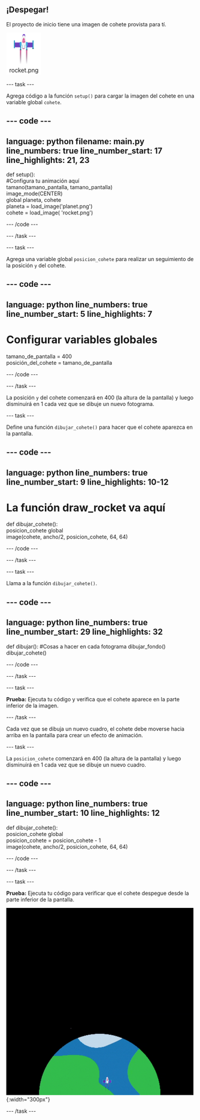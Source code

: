 ## ¡Despegar!

El proyecto de inicio tiene una imagen de cohete provista para tí.

![Imagen del cohete en la galería de imágenes del editor de código.](images/rocket_image.png)

--- task ---

Agrega código a la función `setup()` para cargar la imagen del cohete en una variable global `cohete`.

<div class="c-project-code">

--- code ---
---
language: python filename: main.py line_numbers: true line_number_start: 17
line_highlights: 21, 23
---

def setup():   
#Configura tu animación aquí   
tamano(tamano_pantalla, tamano_pantalla)   
image_mode(CENTER)   
global planeta, cohete   
planeta = load_image('planet.png')    
cohete = load_image( 'rocket.png')

--- /code ---

--- /task ---

--- task ---

Agrega una variable global `posicion_cohete` para realizar un seguimiento de la posición `y` del cohete.

--- code ---
---
language: python line_numbers: true line_number_start: 5
line_highlights: 7
---

# Configurar variables globales
tamano_de_pantalla = 400    
posición_del_cohete = tamano_de_pantalla

--- /code ---

--- /task ---


La posición `y` del cohete comenzará en 400 (la altura de la pantalla) y luego disminuirá en 1 cada vez que se dibuje un nuevo fotograma.

--- task ---

Define una función `dibujar_cohete()` para hacer que el cohete aparezca en la pantalla.

--- code ---
---
language: python line_numbers: true line_number_start: 9
line_highlights: 10-12
---

# La función draw_rocket va aquí
def dibujar_cohete():   
posicion_cohete global      
image(cohete, ancho/2, posicion_cohete, 64, 64)


--- /code ---

--- /task ---

--- task ---

Llama a la función `dibujar_cohete()`.

--- code ---
---
language: python line_numbers: true line_number_start: 29
line_highlights: 32
---

def dibujar(): #Cosas a hacer en cada fotograma dibujar_fondo() dibujar_cohete()


--- /code ---

--- /task ---

--- task ---

**Prueba:** Ejecuta tu código y verifica que el cohete aparece en la parte inferior de la imagen.

--- /task ---


Cada vez que se dibuja un nuevo cuadro, el cohete debe moverse hacia arriba en la pantalla para crear un efecto de animación.


--- task ---

La `posicion_cohete` comenzará en 400 (la altura de la pantalla) y luego disminuirá en 1 cada vez que se dibuje un nuevo cuadro.


--- code ---
---
language: python line_numbers: true line_number_start: 10
line_highlights: 12
---

def dibujar_cohete():   
posicion_cohete global     
posicion_cohete = posicion_cohete - 1    
image(cohete, ancho/2, posicion_cohete, 64, 64)

--- /code ---

--- /task ---


--- task ---

**Prueba:** Ejecuta tu código para verificar que el cohete despegue desde la parte inferior de la pantalla.


![Un cohete que vuela a una velocidad constante desde la parte inferior hasta la parte superior de la pantalla.](images/fly.gif){:width="300px"}

--- /task ---

